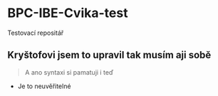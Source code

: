 # BPC-IBE-Cvika-test
Testovací repositář
## Kryštofovi jsem to upravil tak musím aji sobě
> A ano syntaxi si pamatuji i teď
- Je to neuvěřitelné
